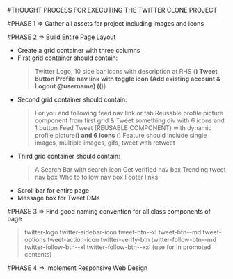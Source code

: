 #THOUGHT PROCESS FOR EXECUTING THE TWITTER CLONE PROJECT

#PHASE 1 => Gather all assets for project including images and icons

#PHASE 2 => Build Entire Page Layout

- Create a grid container with three columns
- First grid container should contain:
  > Twitter Logo,
  > 10 side bar icons with description at RHS (**)
  > Tweet button
  > Profile nav link with toggle icon (Add existing account & Logout @username) ((**))
- Second grid container should contain:
  > For you and following feed nav link or tab
  > Reusable profile picture component from first grid & Tweet something div with 6 icons and 1 button
  > Feed Tweet (REUSABLE COMPONENT) with dynamic profile picture(**) and 6 icons (**)
  > Feature should include single images, multiple images, gifs, tweet with retweet
- Third grid container should contain:
  > A Search Bar with search icon
  > Get verified nav box
  > Trending tweet nav box
  > Who to follow nav box
  > Footer links
- Scroll bar for entire page
- Message box for Tweet DMs

#PHASE 3 => Find good naming convention for all class components of page

> twitter-logo
> twitter-sidebar-icon
> tweet-btn--xl
> tweet-btn--md
> tweet-options
> tweet-action-icon
> twitter-verify-btn
> twitter-follow-btn--md
> twitter-follow-btn--xl
> twitter-follow-btn--xxl (use for in promoted contents)

#PHASE 4 => Implement Responsive Web Design

